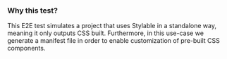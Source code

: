 ### Why this test?

This E2E test simulates a project that uses Stylable in a standalone way, meaning it only outputs CSS built.
Furthermore, in this use-case we generate a manifest file in order to enable customization of pre-built CSS components.
